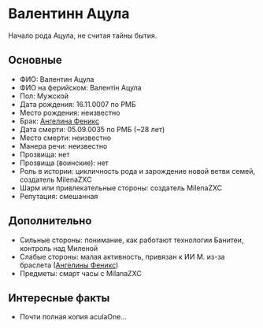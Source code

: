 # Валентинн Ацула

Начало рода Ацула, не считая тайны бытия.

## Основные

- ФИО: Валентин Ацула
- ФИО на ферийском: Валентiн Ацула
- Пол: Мужской
- Дата рождения: 16.11.0007 по РМБ
- Место рождения: неизвестно
- Брак: [Ангелина Феникс](./angelina_feniks.md)
- Дата смерти: 05.09.0035 по РМБ (~28 лет)
- Место смерти: неизвестно
- Манера речи: неизвестно
- Прозвища: нет
- Прозвища (воинские): нет
- Роль в истории: цикличность рода и зарождение новой ветви семей, создатель MilenaZXC
- Шарм или привлекательные стороны: создатель MilenaZXC
- Репутация: смешанная

## Дополнительно

- Сильные стороны: понимание, как работают технологии Банитеи, контроль над Миленой
- Слабые стороны: малая активность, привязан к ИИ М. из-за браслета ([Ангелины Феникс](./angelina_feniks.md))
- Предметы: смарт часы с MilanaZXC

## Интересные факты

- Почти полная копия aculaOne...
